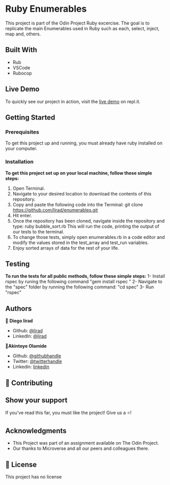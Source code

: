 # Ruby Enumerables

This project is part of the Odin Project Ruby excercise. The goal is to replicate the main Enumerables used in Ruby such as each, select, inject, map and, others.


## Built With

- Rub
- VSCode
- Rubocop

## Live Demo

To quickly see our project in action, visit the [live demo](https://repl.it/@lirad/ruby-enumerable-methods) on repl.it.

## Getting Started

### Prerequisites

To get this project up and running, you must already have ruby installed on your computer.

### Installation

**To get this project set up on your local machine, follow these simple steps:**

1. Open Terminal.
2. Navigate to your desired location to download the contents of this repository.
3. Copy and paste the following code into the Terminal:
    git clone https://github.com/lirad/enumerables.git
4. Hit enter.
5. Once the repository has been cloned, navigate inside the repository and type:
    ruby bubble_sort.rb
    This will run the code, printing the output of our tests to the terminal.
6. To change those tests, simply open enumerables.rb in a code editor and modify the values stored in the test_array and test_run variables.
6. Enjoy sorted arrays of data for the rest of your life.


## Testing 
**To run the tests for all public methods, follow these simple steps:**
1- Install rspec by runing the following command "gem install rspec "
2- Navigate to the "spec" folder by running the following command: "cd spec"
3- Run "rspec"

## Authors

:bust_in_silhouette: **Diego lirad**
- Github: [@lirad](https://github.com/lirad)
- LinkedIn: [@lirad](https://www.linkedin.com/in/diegoalira/)

:bust_in_silhouette:**Akintoye Olamide**
- Github: [@githubhandle](https://github.com/AkintoyeOlamide)
- Twitter: [@twitterhandle](https://twitter.com/@toshactL)
- Linkedin: [linkedin](https://www.linkedin.com/in/akintoye-olamide-baa80b1a4/)
## :handshake: Contributing

## Show your support
If you've read this far, you must like the project! Give us a :star:️!
## Acknowledgments
- This Project was part of an assignment available on The Odin Project.
- Our thanks to Microverse and all our peers and colleagues there.
## :memo: License
This project has no license
